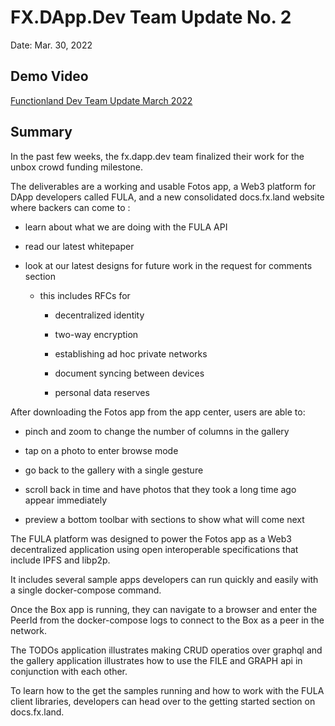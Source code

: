 # FX.DApp.Dev Team Update No. 2

Date: Mar. 30, 2022

## Demo Video

[Functionland Dev Team Update March 2022](https://www.youtube.com/watch?v=Bm5s4OROO4E)

## Summary

In the past few weeks, the fx.dapp.dev team finalized their work for the unbox crowd funding milestone.

The deliverables are a working and usable Fotos app, a Web3 platform for DApp developers called FULA, and a new consolidated docs.fx.land website where backers can come to :

  * learn about what we are doing with the FULA API

  * read our latest whitepaper

  * look at our latest designs for future work in the request for comments section

      * this includes RFCs for

        * decentralized identity

        * two-way encryption

        * establishing ad hoc private networks

        * document syncing between devices

        * personal data reserves

After downloading the Fotos app from the app center, users are able to:

  * pinch and zoom to change the number of columns in the gallery

  * tap on a photo to enter browse mode

  * go back to the gallery with a single gesture

  * scroll back in time and have photos that they took a long time ago appear immediately

  * preview a bottom toolbar with sections to show what will come next

The FULA platform was designed to power the Fotos app as a Web3 decentralized application using open interoperable specifications that include IPFS and libp2p.

It includes several sample apps developers can run quickly and easily with a single docker-compose command.

Once the Box app is running, they can navigate to a browser and enter the PeerId from the docker-compose logs to connect to the Box as a peer in the network.

The TODOs application illustrates making CRUD operatios over graphql and the gallery application illustrates how to use the FILE and GRAPH api in conjunction with each other.

To learn how to the get the samples running and how to work with the FULA client libraries, developers can head over to the getting started section on docs.fx.land.
